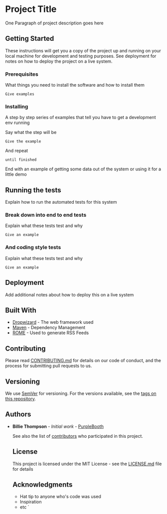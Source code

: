 # Project Title

One Paragraph of project description goes here

## Getting Started

These instructions will get you a copy of the project up and running on your
local machine for development and testing purposes. See deployment for notes on
how to deploy the project on a live system.

### Prerequisites

What things you need to install the software and how to install them

``
Give examples
``

### Installing

A step by step series of examples that tell you have to get a development env
running

Say what the step will be

``
Give the example
``

And repeat

``
until finished
``

End with an example of getting some data out of the system or using it for a
little demo

## Running the tests

Explain how to run the automated tests for this system

### Break down into end to end tests

Explain what these tests test and why

``
Give an example
``

### And coding style tests

Explain what these tests test and why

``
Give an example
``

## Deployment

Add additional notes about how to deploy this on a live system

## Built With

* [Dropwizard](http://www.dropwizard.io/1.0.2/docs/) - The web framework used
* [Maven](https://maven.apache.org/) - Dependency Management
* [ROME](https://rometools.github.io/rome/) - Used to generate RSS Feeds

## Contributing

Please read
[CONTRIBUTING.md](https://gist.github.com/PurpleBooth/b24679402957c63ec426) for
details on our code of conduct, and the process for submitting pull requests to
us.

## Versioning

We use [SemVer](http://semver.org/) for versioning. For the versions available,
see the [tags on this repository](https://github.com/your/project/tags).

## Authors

* **Billie Thompson** - *Initial work* -
  [PurpleBooth](https://github.com/PurpleBooth)

  See also the list of
  [contributors](https://github.com/your/project/contributors) who participated
  in this project.

  ## License

  This project is licensed under the MIT License - see the
  [LICENSE.md](LICENSE.md) file for details

  ## Acknowledgments

  * Hat tip to anyone who's code was used
  * Inspiration
  * etc
  `
